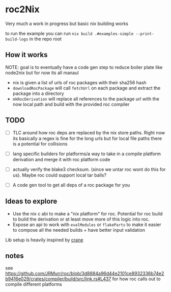 # roc2Nix

Very much a work in progress but basic nix building works

to run the example you can run `nix build .#examples-simple --print-build-logs` in the repo root


## How it works

NOTE: goal is to eventually have a code gen step to reduce boiler plate like node2nix but for now its all manaul

- nix is given a list of urls of roc packages with their sha256 hash
- `downloadRocPackage` will call `fetchUrl` on each package and extract the package into a directory
- `mkRocDerivation` will replace all references to the package url with the now local path and build with the provided roc compiler



## TODO
- [ ] TLC around how roc deps are replaced by the nix store paths. Right now its basically a regex is fine for the long urls but for local file paths there is a potential for collisions
- [ ] lang specific builders for platforms/a way to take in a compile platform derivation and merge it with roc platform code
- [ ] actually verify the blake3 checksum. (since we untar roc wont do this for us). Maybe roc could support local tar balls?
- [ ] A code gen tool to get all deps of a roc package for you


## Ideas to explore

- Use the nix c abi to make a "nix platform" for roc. Potential for roc build to build the derivation or at least move more of this logic into roc.
- Expose an api to work with `evalModules` or `flakeParts` to make it easier to compose all the needed builds + have better input validation

Lib setup is heavily inspired by [crane](https://github.com/ipetkov/crane)


## notes

see https://github.com/JRMurr/roc/blob/3d8884a96d44e2101ce8932336b74e2b9416e029/crates/compiler/build/src/link.rs#L437 
for how roc calls out to compile different platforms